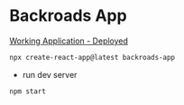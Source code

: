 # Backroads App

[Working Application - Deployed](https://nitesh-kumar-yadav.netlify.app/)

```sh
npx create-react-app@latest backroads-app
```
- run dev server

```sh
npm start
```

